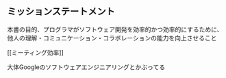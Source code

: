 ## ミッションステートメント

本書の目的、プログラマがソフトウェア開発を効率的かつ効率的にするために、他人の理解・コミュニケーション・コラボレーションの能力を向上させること

[[ミーティング効率]]

大体Googleのソフトウェアエンジニアリングとかぶってる